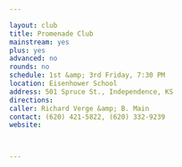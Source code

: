 ```yaml
---

layout: club
title: Promenade Club
mainstream: yes
plus: yes
advanced: no
rounds: no
schedule: 1st &amp; 3rd Friday, 7:30 PM
location: Eisenhower School
address: 501 Spruce St., Independence, KS
directions: 
caller: Richard Verge &amp; B. Main
contact: (620) 421-5822, (620) 332-9239
website: 



---
```


